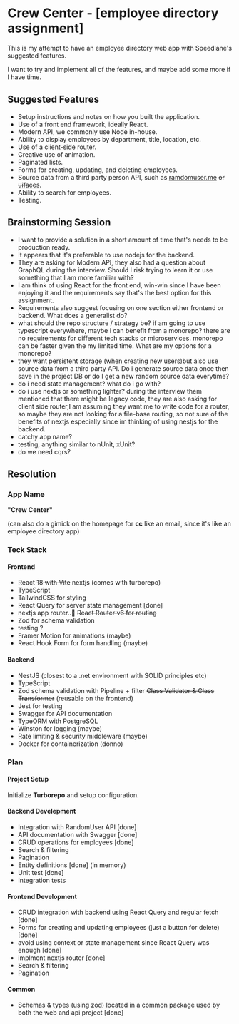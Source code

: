 # Crew Center - [employee directory assignment]

This is my attempt to have an employee directory web app with Speedlane's suggested features.

I want to try and implement all of the features, and maybe add some more if I have time.

## Suggested Features

- Setup instructions and notes on how you built the application.
- Use of a front end framework, ideally React.
- Modern API, we commonly use Node in-house.
- Ability to display employees by department, title, location, etc.
- Use of a client-side router.
- Creative use of animation.
- Paginated lists.
- Forms for creating, updating, and deleting employees.
- Source data from a third party person API, such as [ramdomuser.me](https://randomuser.me) ~~or [uifaces](http://uifaces.com)~~.
- Ability to search for employees.
- Testing.

## Brainstorming Session

- I want to provide a solution in a short amount of time that's needs to be production ready.
- It appears that it's preferable to use nodejs for the backend.
- They are asking for Modern API, they also had a question about GraphQL during the interview. Should I risk trying to learn it or use something that I am more familiar with?
- I am think of using React for the front end, win-win since I have been enjoying it and the requirements say that's the best option for this assignment.
- Requirements also suggest focusing on one section either frontend or backend. What does a generalist do?
- what should the repo structure / strategy be? if am going to use typescript everywhere, maybe i can benefit from a monorepo? there are no requirements for different tech stacks or microservices. monorepo can be faster given the my limited time. What are my options for a monorepo?
- they want persistent storage (when creating new users)but also use source data from a third party API. Do i generate source data once then save in the project DB or do I get a new random source data everytime?
- do i need state management? what do i go with?
- do i use nextjs or something lighter? during the interview them mentioned that there might be legacy code, they are also asking for client side router,I am assuming they want me to write code for a router, so maybe they are not looking for a file-base routing, so not sure of the benefits of nextjs especially since im thinking of using nestjs for the backend.
- catchy app name?
- testing, anything similar to nUnit, xUnit?
- do we need cqrs?

## Resolution

### App Name

**"Crew Center"**

(can also do a gimick on the homepage for **cc** like an email, since it's like an employee directory app)

### Teck Stack

#### Frontend

- React ~~18 with Vite~~ nextjs (comes with turborepo)
- TypeScript
- TailwindCSS for styling
- React Query for server state management [done]
- nextjs app router..🤷 ~~React Router v6 for routing~~
- Zod for schema validation
- testing ?
- Framer Motion for animations (maybe)
- React Hook Form for form handling (maybe)

#### Backend

- NestJS (closest to a .net environment with SOLID principles etc)
- TypeScript
- Zod schema validation with Pipeline + filter ~~Class Validator & Class Transformer~~ (reusable on the frontend)
- Jest for testing
- Swagger for API documentation
- TypeORM with PostgreSQL
- Winston for logging (maybe)
- Rate limiting & security middleware (maybe)
- Docker for containerization (donno)

### Plan

#### Project Setup

Initialize **Turborepo** and setup configuration.

#### Backend Develepment

- Integration with RandomUser API [done]
- API documentation with Swagger [done]
- CRUD operations for employees [done]
- Search & filtering
- Pagination
- Entity definitions [done] (in memory)
- Unit test [done]
- Integration tests

#### Frontend Development

- CRUD integration with backend using React Query and regular fetch [done]
- Forms for creating and updating employees (just a button for delete) [done]
- avoid using context or state management since React Query was enough [done]
- implment nextjs router [done]
- Search & filtering
- Pagination

#### Common

- Schemas & types (using zod) located in a common package used by both the web and api project [done]
